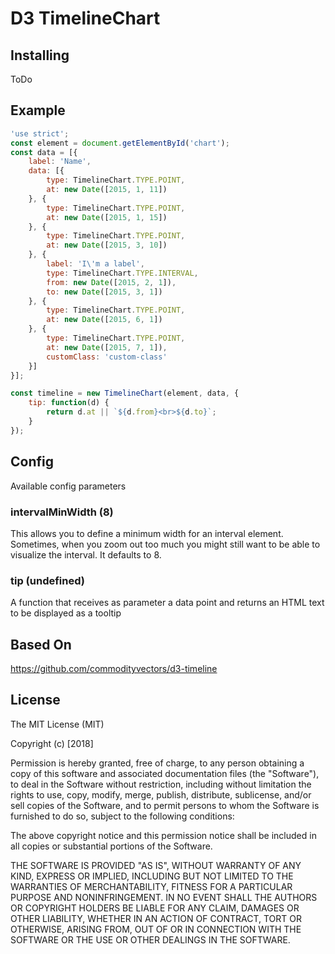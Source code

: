 # D3 TimelineChart

## Installing

ToDo

## Example

```javascript
'use strict';
const element = document.getElementById('chart');
const data = [{
    label: 'Name',
    data: [{
        type: TimelineChart.TYPE.POINT,
        at: new Date([2015, 1, 11])
    }, {
        type: TimelineChart.TYPE.POINT,
        at: new Date([2015, 1, 15])
    }, {
        type: TimelineChart.TYPE.POINT,
        at: new Date([2015, 3, 10])
    }, {
        label: 'I\'m a label',
        type: TimelineChart.TYPE.INTERVAL,
        from: new Date([2015, 2, 1]),
        to: new Date([2015, 3, 1])
    }, {
        type: TimelineChart.TYPE.POINT,
        at: new Date([2015, 6, 1])
    }, {
        type: TimelineChart.TYPE.POINT,
        at: new Date([2015, 7, 1]),
        customClass: 'custom-class'
    }]
}];

const timeline = new TimelineChart(element, data, {
    tip: function(d) {
        return d.at || `${d.from}<br>${d.to}`;
    }
});
```

## Config

Available config parameters

### intervalMinWidth (8)
This allows you to define a minimum width for an interval element. Sometimes, when you zoom out too much you might still want to be able to visualize the interval. It defaults to 8.

### tip (undefined)
A function that receives as parameter a data point and returns an HTML text to be displayed as a tooltip

## Based On
https://github.com/commodityvectors/d3-timeline

## License

The MIT License (MIT)

Copyright (c) [2018] 

Permission is hereby granted, free of charge, to any person obtaining a copy
of this software and associated documentation files (the "Software"), to deal
in the Software without restriction, including without limitation the rights
to use, copy, modify, merge, publish, distribute, sublicense, and/or sell
copies of the Software, and to permit persons to whom the Software is
furnished to do so, subject to the following conditions:

The above copyright notice and this permission notice shall be included in all
copies or substantial portions of the Software.

THE SOFTWARE IS PROVIDED "AS IS", WITHOUT WARRANTY OF ANY KIND, EXPRESS OR
IMPLIED, INCLUDING BUT NOT LIMITED TO THE WARRANTIES OF MERCHANTABILITY,
FITNESS FOR A PARTICULAR PURPOSE AND NONINFRINGEMENT. IN NO EVENT SHALL THE
AUTHORS OR COPYRIGHT HOLDERS BE LIABLE FOR ANY CLAIM, DAMAGES OR OTHER
LIABILITY, WHETHER IN AN ACTION OF CONTRACT, TORT OR OTHERWISE, ARISING FROM,
OUT OF OR IN CONNECTION WITH THE SOFTWARE OR THE USE OR OTHER DEALINGS IN THE
SOFTWARE.

